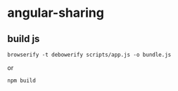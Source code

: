 angular-sharing
===============

## build  js

    browserify -t debowerify scripts/app.js -o bundle.js

or

    npm build